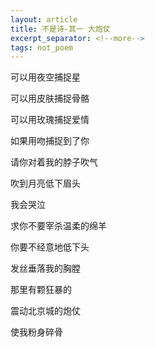 ```yaml
---
layout: article
title: 不是诗-其一 大炮仗
excerpt_separator: <!--more-->
tags: not_poem
---
```


可以用夜空捕捉星
<!--more-->

可以用皮肤捕捉骨骼

可以用玫瑰捕捉爱情

如果用吻捕捉到了你

请你对着我的脖子吹气

吹到月亮低下眉头

我会哭泣

求你不要宰杀温柔的绵羊

你要不经意地低下头

发丝垂落我的胸膛

那里有颗狂暴的

震动北京城的炮仗

使我粉身碎骨


